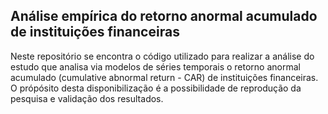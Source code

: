 ## Análise empírica do retorno anormal acumulado de instituições financeiras

Neste repositório se encontra o código utilizado para realizar a análise do estudo que analisa via modelos de séries temporais o retorno anormal acumulado (cumulative abnormal return - CAR) de instituições financeiras. O própósito desta disponibilização é a possibilidade de reprodução da pesquisa e validação dos resultados.
